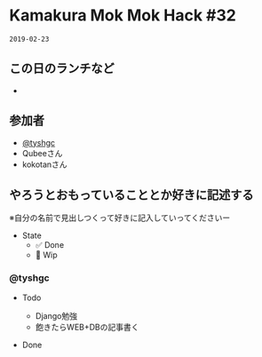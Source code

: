 # Kamakura Mok Mok Hack #32

`2019-02-23`

## この日のランチなど
- []()

## 参加者

- [@tyshgc](http://twitter.com/tyshgc)
- Qubeeさん
- kokotanさん

## やろうとおもっていることとか好きに記述する
※自分の名前で見出しつくって好きに記入していってくださいー

- State
  - ✅ Done
  - 🚧 Wip

### @tyshgc

- Todo
  - Django勉強
  - 飽きたらWEB+DBの記事書く

- Done
